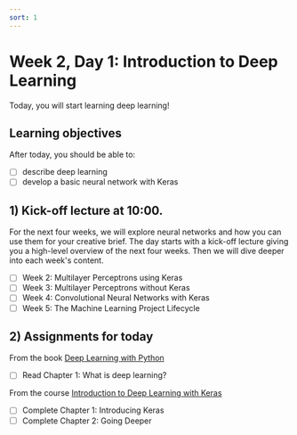 ```yaml
---
sort: 1
---
```


# Week 2, Day 1: Introduction to Deep Learning

Today, you will start learning deep learning!

## Learning objectives

After today, you should be able to:

- [ ] describe deep learning
- [ ] develop a basic neural network with Keras

## 1) Kick-off lecture at 10:00.

For the next four weeks, we will explore neural networks and how you can use them for your creative brief. The day starts with a kick-off lecture giving you a high-level overview of the next four weeks. Then we will dive deeper into each week's content.

- [ ] Week 2: Multilayer Perceptrons using Keras
- [ ] Week 3: Multilayer Perceptrons without Keras
- [ ] Week 4: Convolutional Neural Networks with Keras
- [ ] Week 5: The Machine Learning Project Lifecycle

## 2) Assignments for today

From the book [Deep Learning with Python](https://www.manning.com/books/deep-learning-with-python-second-edition)
- [ ] Read Chapter 1: What is deep learning?

From the course [Introduction to Deep Learning with Keras](https://app.datacamp.com/learn/courses/introduction-to-deep-learning-with-keras)
- [ ] Complete Chapter 1: Introducing Keras
- [ ] Complete Chapter 2: Going Deeper

